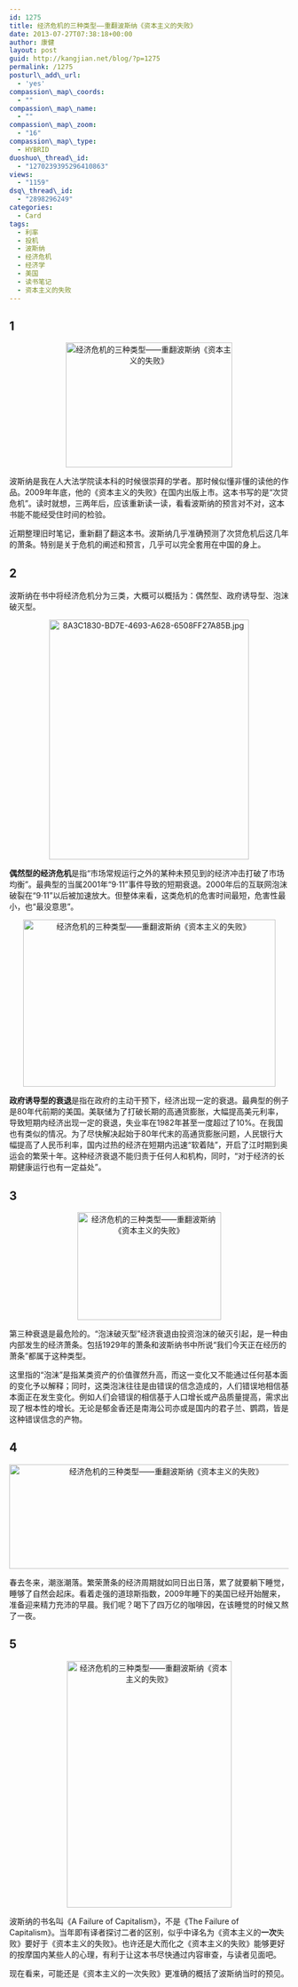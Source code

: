 ```yaml
---
id: 1275
title: 经济危机的三种类型——重翻波斯纳《资本主义的失败》
date: 2013-07-27T07:38:18+00:00
author: 康健
layout: post
guid: http://kangjian.net/blog/?p=1275
permalink: /1275
posturl\_add\_url:
  - 'yes'
compassion\_map\_coords:
  - ""
compassion\_map\_name:
  - ""
compassion\_map\_zoom:
  - "16"
compassion\_map\_type:
  - HYBRID
duoshuo\_thread\_id:
  - "1270239395296410863"
views:
  - "1159"
dsq\_thread\_id:
  - "2898296249"
categories:
  - Card
tags:
  - 利率
  - 投机
  - 波斯纳
  - 经济危机
  - 经济学
  - 美国
  - 读书笔记
  - 资本主义的失败
---
```

## 1

<div style="text-align: center;">
  <img src="http://kangjian.net/images/2013/07/01300001120513129613037766285_s.jpg" alt="经济危机的三种类型——重翻波斯纳《资本主义的失败》" width="300" height="225" border="0" />
</div>

波斯纳是我在人大法学院读本科的时候很崇拜的学者。那时候似懂非懂的读他的作品。2009年年底，他的《资本主义的失败》在国内出版上市。这本书写的是“次贷危机”。读时就想，三两年后，应该重新读一读，看看波斯纳的预言对不对，这本书能不能经受住时间的检验。

近期整理旧时笔记，重新翻了翻这本书。波斯纳几乎准确预测了次贷危机后这几年的萧条。特别是关于危机的阐述和预言，几乎可以完全套用在中国的身上。

## 2

波斯纳在书中将经济危机分为三类，大概可以概括为：偶然型、政府诱导型、泡沫破灭型。

<div style="text-align: center;">
  <img src="http://kangjian.net/images/2013/07/8A3C1830-BD7E-4693-A628-6508FF27A85B.jpg" alt="8A3C1830-BD7E-4693-A628-6508FF27A85B.jpg" width="360" height="432" border="0" />
</div>

**偶然型的经济危机**是指“市场常规运行之外的某种未预见到的经济冲击打破了市场均衡”。最典型的当属2001年“9·11”事件导致的短期衰退。2000年后的互联网泡沫破裂在“9·11”以后被加速放大。但整体来看，这类危机的危害时间最短，危害性最小，也“最没意思”。

<div style="text-align: center;">
  <img src="http://kangjian.net/images/2013/07/21225739-D02D-476D-BD9A-7A486D9BFB97.jpg" alt="经济危机的三种类型——重翻波斯纳《资本主义的失败》" width="455" height="301" border="0" />
</div>

**政府诱导型的衰退**是指在政府的主动干预下，经济出现一定的衰退。最典型的例子是80年代前期的美国。美联储为了打破长期的高通货膨胀，大幅提高美元利率，导致短期内经济出现一定的衰退，失业率在1982年甚至一度超过了10%。在我国也有类似的情况。为了尽快解决起始于80年代末的高通货膨胀问题，人民银行大幅提高了人民币利率，国内过热的经济在短期内迅速“软着陆”，开启了江时期到奥运会的繁荣十年。这种经济衰退不能归责于任何人和机构，同时，“对于经济的长期健康运行也有一定益处”。

## 3

<div style="text-align: center;">
  <img src="http://kangjian.net/images/2013/07/093D6563-3F65-4275-AB03-A292AB05D777.jpg" alt="经济危机的三种类型——重翻波斯纳《资本主义的失败》" width="259" height="194" border="0" />
</div>

第三种衰退是最危险的。“泡沫破灭型”经济衰退由投资泡沫的破灭引起，是一种由内部发生的经济萧条。包括1929年的萧条和波斯纳书中所说“我们今天正在经历的萧条”都属于这种类型。

这里指的“泡沫”是指某类资产的价值骤然升高，而这一变化又不能通过任何基本面的变化予以解释；同时，这类泡沫往往是由错误的信念造成的，人们错误地相信基本面正在发生变化。例如人们会错误的相信基于人口增长或产品质量提高，需求出现了根本性的增长。无论是郁金香还是南海公司亦或是国内的君子兰、鹦鹉，皆是这种错误信念的产物。

## 4

<div style="text-align: center;">
  <img src="http://kangjian.net/images/2013/07/2013-07-26-7-31-29.png" alt="经济危机的三种类型——重翻波斯纳《资本主义的失败》" width="550" height="188" border="0" />
</div>

春去冬来，潮涨潮落。繁荣萧条的经济周期就如同日出日落，累了就要躺下睡觉，睡够了自然会起床。看着走强的道琼斯指数，2009年睡下的美国已经开始醒来，准备迎来精力充沛的早晨。我们呢？喝下了四万亿的咖啡因，在该睡觉的时候又熬了一夜。

## 5

<div style="text-align: center;">
  <img src="http://kangjian.net/images/2013/07/91303A62-6515-4502-9732-91B2E8D33F96.jpg" alt="经济危机的三种类型——重翻波斯纳《资本主义的失败》" width="297" height="444" border="0" />
</div>

波斯纳的书名叫《A Failure of Capitalism》，不是《The Failure of Capitalism》。当年即有译者探讨二者的区别，似乎中译名为《资本主义的**一次**失败》要好于《资本主义的失败》。也许还是大而化之《资本主义的失败》能够更好的按摩国内某些人的心理，有利于让这本书尽快通过内容审查，与读者见面吧。

现在看来，可能还是《资本主义的一次失败》更准确的概括了波斯纳当时的预见。